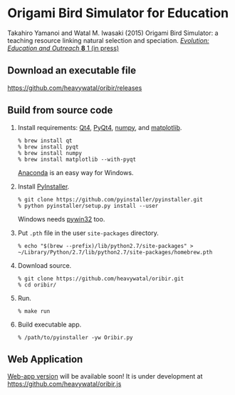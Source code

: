 Origami Bird Simulator for Education
====================================

Takahiro Yamanoi and Watal M. Iwasaki (2015)
Origami Bird Simulator: a teaching resource linking natural selection and speciation.
[*Evolution: Education and Outreach* **8** 1 (in press)](http://link.springer.com/journal/12052/8/1/)

Download an executable file
---------------------------

https://github.com/heavywatal/oribir/releases

Build from source code
----------------------

1. Install requirements:
   [Qt4](http://qt-project.org/),
   [PyQt4](http://www.riverbankcomputing.com/software/pyqt/intro),
   [numpy](http://www.numpy.org/), and [matplotlib](http://matplotlib.org/).

   ```
   % brew install qt
   % brew install pyqt
   % brew install numpy
   % brew install matplotlib --with-pyqt
   ```

   [Anaconda](http://continuum.io/) is an easy way for Windows.

1. Install [PyInstaller](http://www.pyinstaller.org/).

   ```
   % git clone https://github.com/pyinstaller/pyinstaller.git
   % python pyinstaller/setup.py install --user
   ```

   Windows needs [pywin32](http://sourceforge.net/projects/pywin32/files/pywin32/) too.

1. Put `.pth` file in the user `site-packages` directory.

   ```
   % echo "$(brew --prefix)/lib/python2.7/site-packages" > ~/Library/Python/2.7/lib/python2.7/site-packages/homebrew.pth
   ```

1. Download source.

   ```
   % git clone https://github.com/heavywatal/oribir.git
   % cd oribir/
   ```

1. Run.

   ```
   % make run
   ```

1. Build executable app.

   ```
   % /path/to/pyinstaller -yw Oribir.py
   ```

Web Application
---------------

[Web-app version](http://heavywatal.github.io/oribir.js/) will be available soon!
It is under development at https://github.com/heavywatal/oribir.js

